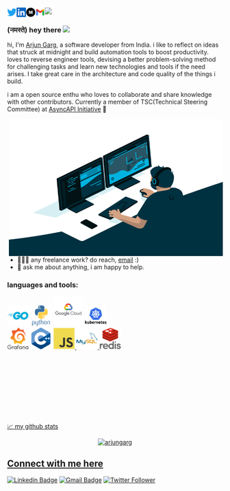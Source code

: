 ![](https://visitor-badge.glitch.me/badge?page_id=arjungarg07.arjungarg07)
<a href="https://twitter.com/arjungarg07" target="blank">
  <img align="left" alt="Arjun Garg | Twitter" width="22px" src="./assets/twitter.svg" />
</a>
<a href="https://www.linkedin.com/in/arjungarg17/" target="blank">
  <img align="left" alt="Arjun Garg | Linkedin" width="22px" src="./assets/linkedin.svg"/>
</a>
<a href="https://medium.com/@arjungarg07" target="blank">
  <img align="left" alt="Arjun Garg | Medium Blogs" width="22px" src="./assets/medium.svg"/>
</a>
<a href="mailto:arjun.garg.cse01@gmail.com">
  <img align="left" alt="Arjun Garg | Gmail" width="22px" src="./assets/gmail.svg"/>
</a>
<br>

### (नमस्ते) hey there <img src="https://media.giphy.com/media/hvRJCLFzcasrR4ia7z/giphy.gif" width="25px">

hi, I'm [Arjun Garg](https://lu.ma/arjun), a software developer from India. i like to reflect on ideas that struck at midnight and build automation tools to boost productivity. loves to reverse engineer tools, devising a better problem-solving method for challenging tasks and learn new technologies and tools if the need arises. I take great care in the architecture and code quality of the things i build.

i am a open source enthu who loves to collaborate and share knowledge with other contributors. Currently a member of TSC(Technical Steering Committee) at [AsyncAPI Initiative](https://github.com/asyncapi) 🚀


  <img align="right" alt="GIF" src="./developer.gif" width="500" height="320" />
  
- 👨🏽‍💻 any freelance work? do reach, [email](mailto:arjun.garg.cse01@gmail.com) :)
- 💭 ask me about anything, i am happy to help.

### languages and tools:
<a><img src="https://raw.githubusercontent.com/devicons/devicon/master/icons/go/go-original-wordmark.svg" alt="golang" width="50" height="50"/> </a>
<a><img src="https://raw.githubusercontent.com/devicons/devicon/master/icons/python/python-original-wordmark.svg" alt="python" width="50" height="50"/> </a>
<a><img src="https://raw.githubusercontent.com/devicons/devicon/master/icons/googlecloud/googlecloud-original-wordmark.svg" alt="gcp cloud" width="70" height="70"/> </a>
<a><img src="https://raw.githubusercontent.com/devicons/devicon/master/icons/kubernetes/kubernetes-original-wordmark.svg" alt="k8s" width="50" height="50"/> </a>
<br>
<a><img src="https://raw.githubusercontent.com/devicons/devicon/master/icons/grafana/grafana-original-wordmark.svg" alt="grafana" width="50" height="50"/> </a>
<a><img src="https://raw.githubusercontent.com/devicons/devicon/master/icons/cplusplus/cplusplus-original.svg" alt="cplusplus" width="50" height="50"/> </a>
<a href="https://developer.mozilla.org/en-US/docs/Web/JavaScript" target="blank"> <img src="https://raw.githubusercontent.com/devicons/devicon/master/icons/javascript/javascript-original.svg" alt="javascript" width="50" height="50"/> </a>
<a href="https://www.mysql.com/" target="blank"> <img src="https://raw.githubusercontent.com/devicons/devicon/master/icons/mysql/mysql-original-wordmark.svg" alt="mysql" width="50" height="50"/>
<a href="https://redis.io" target="blank"> <img src="https://raw.githubusercontent.com/devicons/devicon/master/icons/redis/redis-original-wordmark.svg" alt="redis" width="50" height="50"/> 

<br>
<br>
<br>
<br>
<br>
<br>
<br>
<br>
<br>
📈 my github stats
<p align="center"> <img src="https://github-readme-stats.vercel.app/api?username=arjungarg07&show_icons=true&count_private=true&theme=gotham" alt="arjungarg" />

## Connect with me here
[![Linkedin Badge](https://img.shields.io/badge/-LinkedIn-blue?style=flat-square&logo=Linkedin&logoColor=white&link=https://www.linkedin.com/in/arjungarg17/)](https://www.linkedin.com/in/arjungarg17/)
[![Gmail Badge](https://img.shields.io/badge/-Gmail-d14836?style=flat-square&logo=Gmail&logoColor=white&link=mailto:arjun.garg.cse01@gmail.com)](mailto:arjun.garg.cse01@gmail.com)   [![Twitter Follower](https://img.shields.io/twitter/follow/arjungarg07?style=social)](https://twitter.com/arjungarg07)                                                                             
